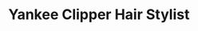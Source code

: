 ---
title: "Yankee Clipper Hair Stylist"
url: /chardon/yankee-clipper-hair-stylist/
shop: hairdresser
---